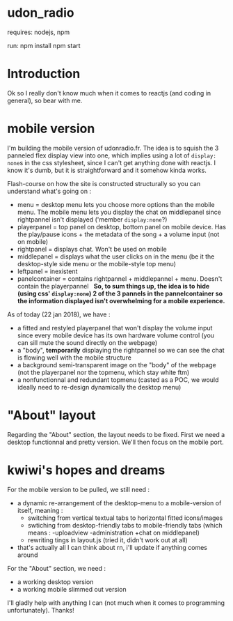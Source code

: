 # udon_radio
requires: nodejs, npm

run:
npm install
npm start

# Introduction

Ok so I really don't know much when it comes to reactjs (and coding in general), so bear with me. 

# mobile version
I'm building the mobile version of udonradio.fr. The idea is to squish the 3 panneled flex display view into one, which implies using a lot of `display: none`s in the css stylesheet, since I can't get anything done with reactjs. I know it's dumb, but it is straightforward and it somehow kinda works.

Flash-course on how the site is constructed structurally so you can understand what's going on :
  - menu = desktop menu lets you choose more options than the mobile menu. The mobile menu lets you display the chat on middlepanel since rightpannel isn't displayed ('member `display:none`?)
  - playerpanel = top panel on desktop, bottom panel on mobile device. Has the play/pause icons + the metadata of the song + a volume input (not on mobile)
  - rightpanel = displays chat. Won't be used on mobile
  - middlepanel = displays what the user clicks on in the menu (be it the desktop-style side menu or the mobile-style top menu)
  - leftpanel = inexistent
  - panelcontainer = contains rightpannel + middlepannel + menu. Doesn't contain the playerpannel
  
**So, to sum things up, the idea is to hide (using css' `display:none`) 2 of the 3 pannels in the pannelcontainer so the information displayed isn't overwhelming for a mobile experience.**

As of today (22 jan 2018), we have :
  - a fitted and restyled playerpanel that won't display the volume input since every mobile device has its own hardware volume control (you can sill mute the sound directly on the webpage)
  - a "body", **temporarily** displaying the rightpannel so we can see the chat is flowing well with the mobile structure
  - a background semi-transparent image on the "body" of the webpage (not the playerpanel nor the topmenu, which stay white ftm)
  - a nonfunctionnal and redundant topmenu (casted as a POC, we would ideally need to re-design dynamically the desktop menu)

# "About" layout

Regarding the "About" section, the layout needs to be fixed. First we need a desktop functionnal and pretty version. We'll then focus on the mobile port.
  
# kwiwi's hopes and dreams

For the mobile version to be pulled, we still need :
  - a dynamic re-arrangement of the desktop-menu to a mobile-version of itself, meaning :
    - switching from vertical textual tabs to horizontal fitted icons/images
    - swtiching from desktop-friendly tabs to mobile-friendly tabs (which means : -uploadview -administration +chat on middlepanel)
    - rewriting tings in layout.js (tried it, didn't work out at all)
  - that's actually all I can think about rn, i'll update if anything comes around
  
  For the "About" section, we need :
  - a working desktop version
  - a working mobile slimmed out version
  
  I'll gladly help with anything I can (not much when it comes to programming unfortunately).
  Thanks!

